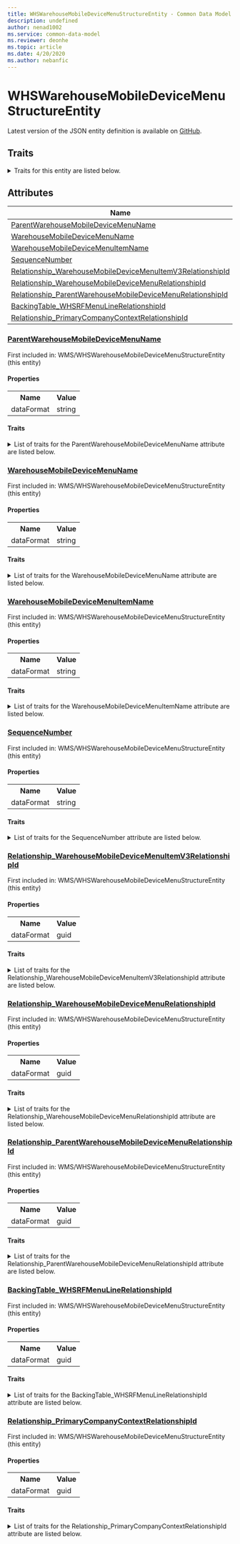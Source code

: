 ```yaml
---
title: WHSWarehouseMobileDeviceMenuStructureEntity - Common Data Model | Microsoft Docs
description: undefined
author: nenad1002
ms.service: common-data-model
ms.reviewer: deonhe
ms.topic: article
ms.date: 4/20/2020
ms.author: nebanfic
---
```


# WHSWarehouseMobileDeviceMenuStructureEntity

  
 Latest version of the JSON entity definition is available on <a href="https://github.com/Microsoft/CDM/tree/master/schemaDocuments/core/operationsCommon/Entities/SupplyChain/WMS/WHSWarehouseMobileDeviceMenuStructureEntity.cdm.json" target="_blank">GitHub</a>.  

## Traits

<details>
<summary>Traits for this entity are listed below.  
</summary>

**is.CDM.entityVersion**  
  <table><tr><th>Parameter</th><th>Value</th><th>Data type</th><th>Explanation</th></tr><tr><td>versionNumber</td><td>"1.0.0"</td><td>string</td><td>semantic version number of the entity</td></tr></table>

**is.application.releaseVersion**  
  <table><tr><th>Parameter</th><th>Value</th><th>Data type</th><th>Explanation</th></tr><tr><td>releaseVersion</td><td>"10.0.13.0"</td><td>string</td><td>semantic version number of the application introducing this entity</td></tr></table>

</details>

## Attributes

|Name|Description|First Included in Instance|
|---|---|---|
|[ParentWarehouseMobileDeviceMenuName](#ParentWarehouseMobileDeviceMenuName)||<a href="WHSWarehouseMobileDeviceMenuStructureEntity.md" target="_blank">WMS/WHSWarehouseMobileDeviceMenuStructureEntity</a>|
|[WarehouseMobileDeviceMenuName](#WarehouseMobileDeviceMenuName)||<a href="WHSWarehouseMobileDeviceMenuStructureEntity.md" target="_blank">WMS/WHSWarehouseMobileDeviceMenuStructureEntity</a>|
|[WarehouseMobileDeviceMenuItemName](#WarehouseMobileDeviceMenuItemName)||<a href="WHSWarehouseMobileDeviceMenuStructureEntity.md" target="_blank">WMS/WHSWarehouseMobileDeviceMenuStructureEntity</a>|
|[SequenceNumber](#SequenceNumber)||<a href="WHSWarehouseMobileDeviceMenuStructureEntity.md" target="_blank">WMS/WHSWarehouseMobileDeviceMenuStructureEntity</a>|
|[Relationship_WarehouseMobileDeviceMenuItemV3RelationshipId](#Relationship_WarehouseMobileDeviceMenuItemV3RelationshipId)||<a href="WHSWarehouseMobileDeviceMenuStructureEntity.md" target="_blank">WMS/WHSWarehouseMobileDeviceMenuStructureEntity</a>|
|[Relationship_WarehouseMobileDeviceMenuRelationshipId](#Relationship_WarehouseMobileDeviceMenuRelationshipId)||<a href="WHSWarehouseMobileDeviceMenuStructureEntity.md" target="_blank">WMS/WHSWarehouseMobileDeviceMenuStructureEntity</a>|
|[Relationship_ParentWarehouseMobileDeviceMenuRelationshipId](#Relationship_ParentWarehouseMobileDeviceMenuRelationshipId)||<a href="WHSWarehouseMobileDeviceMenuStructureEntity.md" target="_blank">WMS/WHSWarehouseMobileDeviceMenuStructureEntity</a>|
|[BackingTable_WHSRFMenuLineRelationshipId](#BackingTable_WHSRFMenuLineRelationshipId)||<a href="WHSWarehouseMobileDeviceMenuStructureEntity.md" target="_blank">WMS/WHSWarehouseMobileDeviceMenuStructureEntity</a>|
|[Relationship_PrimaryCompanyContextRelationshipId](#Relationship_PrimaryCompanyContextRelationshipId)||<a href="WHSWarehouseMobileDeviceMenuStructureEntity.md" target="_blank">WMS/WHSWarehouseMobileDeviceMenuStructureEntity</a>|

### <a href=#ParentWarehouseMobileDeviceMenuName name="ParentWarehouseMobileDeviceMenuName">ParentWarehouseMobileDeviceMenuName</a>

First included in: WMS/WHSWarehouseMobileDeviceMenuStructureEntity (this entity)  

#### Properties

<table><tr><th>Name</th><th>Value</th></tr><tr><td>dataFormat</td><td>string</td></tr></table>

#### Traits

<details>
<summary>List of traits for the ParentWarehouseMobileDeviceMenuName attribute are listed below.</summary>

**is.dataFormat.character**  
**is.dataFormat.big**  
**is.dataFormat.array**  
**is.dataFormat.character**  
**is.dataFormat.array**  
</details>

### <a href=#WarehouseMobileDeviceMenuName name="WarehouseMobileDeviceMenuName">WarehouseMobileDeviceMenuName</a>

First included in: WMS/WHSWarehouseMobileDeviceMenuStructureEntity (this entity)  

#### Properties

<table><tr><th>Name</th><th>Value</th></tr><tr><td>dataFormat</td><td>string</td></tr></table>

#### Traits

<details>
<summary>List of traits for the WarehouseMobileDeviceMenuName attribute are listed below.</summary>

**is.dataFormat.character**  
**is.dataFormat.big**  
**is.dataFormat.array**  
**is.dataFormat.character**  
**is.dataFormat.array**  
</details>

### <a href=#WarehouseMobileDeviceMenuItemName name="WarehouseMobileDeviceMenuItemName">WarehouseMobileDeviceMenuItemName</a>

First included in: WMS/WHSWarehouseMobileDeviceMenuStructureEntity (this entity)  

#### Properties

<table><tr><th>Name</th><th>Value</th></tr><tr><td>dataFormat</td><td>string</td></tr></table>

#### Traits

<details>
<summary>List of traits for the WarehouseMobileDeviceMenuItemName attribute are listed below.</summary>

**is.dataFormat.character**  
**is.dataFormat.big**  
**is.dataFormat.array**  
**is.dataFormat.character**  
**is.dataFormat.array**  
</details>

### <a href=#SequenceNumber name="SequenceNumber">SequenceNumber</a>

First included in: WMS/WHSWarehouseMobileDeviceMenuStructureEntity (this entity)  

#### Properties

<table><tr><th>Name</th><th>Value</th></tr><tr><td>dataFormat</td><td>string</td></tr></table>

#### Traits

<details>
<summary>List of traits for the SequenceNumber attribute are listed below.</summary>

**is.dataFormat.character**  
**is.dataFormat.big**  
**is.dataFormat.array**  
**is.dataFormat.character**  
**is.dataFormat.array**  
</details>

### <a href=#Relationship_WarehouseMobileDeviceMenuItemV3RelationshipId name="Relationship_WarehouseMobileDeviceMenuItemV3RelationshipId">Relationship_WarehouseMobileDeviceMenuItemV3RelationshipId</a>

First included in: WMS/WHSWarehouseMobileDeviceMenuStructureEntity (this entity)  

#### Properties

<table><tr><th>Name</th><th>Value</th></tr><tr><td>dataFormat</td><td>guid</td></tr></table>

#### Traits

<details>
<summary>List of traits for the Relationship_WarehouseMobileDeviceMenuItemV3RelationshipId attribute are listed below.</summary>

**is.dataFormat.character**  
**is.dataFormat.big**  
**is.dataFormat.array**  
**is.dataFormat.guid**  
**means.identity.entityId**  
**is.linkedEntity.identifier**  
Marks the attribute(s) that hold foreign key references to a linked (used as an attribute) entity. This attribute is added to the resolved entity to enumerate the referenced entities.  <table><tr><th>Parameter</th><th>Value</th><th>Data type</th><th>Explanation</th></tr><tr><td>entityReferences</td><td>empty table</td><td>entity</td><td>a reference to the constant entity holding the list of entity references</td></tr></table>

**is.dataFormat.guid**  
**is.dataFormat.character**  
**is.dataFormat.array**  
</details>

### <a href=#Relationship_WarehouseMobileDeviceMenuRelationshipId name="Relationship_WarehouseMobileDeviceMenuRelationshipId">Relationship_WarehouseMobileDeviceMenuRelationshipId</a>

First included in: WMS/WHSWarehouseMobileDeviceMenuStructureEntity (this entity)  

#### Properties

<table><tr><th>Name</th><th>Value</th></tr><tr><td>dataFormat</td><td>guid</td></tr></table>

#### Traits

<details>
<summary>List of traits for the Relationship_WarehouseMobileDeviceMenuRelationshipId attribute are listed below.</summary>

**is.dataFormat.character**  
**is.dataFormat.big**  
**is.dataFormat.array**  
**is.dataFormat.guid**  
**means.identity.entityId**  
**is.linkedEntity.identifier**  
Marks the attribute(s) that hold foreign key references to a linked (used as an attribute) entity. This attribute is added to the resolved entity to enumerate the referenced entities.  <table><tr><th>Parameter</th><th>Value</th><th>Data type</th><th>Explanation</th></tr><tr><td>entityReferences</td><td>empty table</td><td>entity</td><td>a reference to the constant entity holding the list of entity references</td></tr></table>

**is.dataFormat.guid**  
**is.dataFormat.character**  
**is.dataFormat.array**  
</details>

### <a href=#Relationship_ParentWarehouseMobileDeviceMenuRelationshipId name="Relationship_ParentWarehouseMobileDeviceMenuRelationshipId">Relationship_ParentWarehouseMobileDeviceMenuRelationshipId</a>

First included in: WMS/WHSWarehouseMobileDeviceMenuStructureEntity (this entity)  

#### Properties

<table><tr><th>Name</th><th>Value</th></tr><tr><td>dataFormat</td><td>guid</td></tr></table>

#### Traits

<details>
<summary>List of traits for the Relationship_ParentWarehouseMobileDeviceMenuRelationshipId attribute are listed below.</summary>

**is.dataFormat.character**  
**is.dataFormat.big**  
**is.dataFormat.array**  
**is.dataFormat.guid**  
**means.identity.entityId**  
**is.linkedEntity.identifier**  
Marks the attribute(s) that hold foreign key references to a linked (used as an attribute) entity. This attribute is added to the resolved entity to enumerate the referenced entities.  <table><tr><th>Parameter</th><th>Value</th><th>Data type</th><th>Explanation</th></tr><tr><td>entityReferences</td><td>empty table</td><td>entity</td><td>a reference to the constant entity holding the list of entity references</td></tr></table>

**is.dataFormat.guid**  
**is.dataFormat.character**  
**is.dataFormat.array**  
</details>

### <a href=#BackingTable_WHSRFMenuLineRelationshipId name="BackingTable_WHSRFMenuLineRelationshipId">BackingTable_WHSRFMenuLineRelationshipId</a>

First included in: WMS/WHSWarehouseMobileDeviceMenuStructureEntity (this entity)  

#### Properties

<table><tr><th>Name</th><th>Value</th></tr><tr><td>dataFormat</td><td>guid</td></tr></table>

#### Traits

<details>
<summary>List of traits for the BackingTable_WHSRFMenuLineRelationshipId attribute are listed below.</summary>

**is.dataFormat.character**  
**is.dataFormat.big**  
**is.dataFormat.array**  
**is.dataFormat.guid**  
**means.identity.entityId**  
**is.linkedEntity.identifier**  
Marks the attribute(s) that hold foreign key references to a linked (used as an attribute) entity. This attribute is added to the resolved entity to enumerate the referenced entities.  <table><tr><th>Parameter</th><th>Value</th><th>Data type</th><th>Explanation</th></tr><tr><td>entityReferences</td><td><table><tr><th>entityReference</th><th>attributeReference</th></tr><tr><td><a href="../../../Tables/SupplyChain/Inventory/Main/WHSRFMenuLine.md" target="_blank">/core/operationsCommon/Tables/SupplyChain/Inventory/Main/WHSRFMenuLine.cdm.json/WHSRFMenuLine</a></td><td><a href="../../../Tables/SupplyChain/Inventory/Main/WHSRFMenuLine.md#RecId" target="_blank">RecId</a></td></tr></table></td><td>entity</td><td>a reference to the constant entity holding the list of entity references</td></tr></table>

**is.dataFormat.guid**  
**is.dataFormat.character**  
**is.dataFormat.array**  
</details>

### <a href=#Relationship_PrimaryCompanyContextRelationshipId name="Relationship_PrimaryCompanyContextRelationshipId">Relationship_PrimaryCompanyContextRelationshipId</a>

First included in: WMS/WHSWarehouseMobileDeviceMenuStructureEntity (this entity)  

#### Properties

<table><tr><th>Name</th><th>Value</th></tr><tr><td>dataFormat</td><td>guid</td></tr></table>

#### Traits

<details>
<summary>List of traits for the Relationship_PrimaryCompanyContextRelationshipId attribute are listed below.</summary>

**is.dataFormat.character**  
**is.dataFormat.big**  
**is.dataFormat.array**  
**is.dataFormat.guid**  
**means.identity.entityId**  
**is.linkedEntity.identifier**  
Marks the attribute(s) that hold foreign key references to a linked (used as an attribute) entity. This attribute is added to the resolved entity to enumerate the referenced entities.  <table><tr><th>Parameter</th><th>Value</th><th>Data type</th><th>Explanation</th></tr><tr><td>entityReferences</td><td><table><tr><th>entityReference</th><th>attributeReference</th></tr><tr><td><a href="../../../Tables/Finance/Ledger/Main/CompanyInfo.md" target="_blank">/core/operationsCommon/Tables/Finance/Ledger/Main/CompanyInfo.cdm.json/CompanyInfo</a></td><td><a href="../../../Tables/Finance/Ledger/Main/CompanyInfo.md#RecId" target="_blank">RecId</a></td></tr></table></td><td>entity</td><td>a reference to the constant entity holding the list of entity references</td></tr></table>

**is.dataFormat.guid**  
**is.dataFormat.character**  
**is.dataFormat.array**  
</details>
